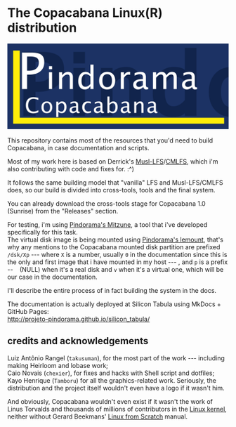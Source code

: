 # The Copacabana Linux(R) distribution
![Pindorama Copacabana Linux](https://raw.githubusercontent.com/Projeto-Pindorama/artworks/master/Pindorama%20Copacabana%20Banner/Pindorama_Copacabana_Banner_Principal.png)   

This repository contains most of the resources that you'd need to build
Copacabana, in case documentation and scripts.

Most of my work here is based on Derrick's [Musl-LFS](https://github.com/dslm4515/Musl-LFS)/[CMLFS](https://github.com/dslm4515/CMLFS),
which i'm also contributing with code and fixes for. :^)  

It follows the same building model that "vanilla" LFS and Musl-LFS/CMLFS does,
so our build is divided into cross-tools, tools and the final system.  

You can already download the cross-tools stage for Copacabana 1.0 (Sunrise) from 
the "Releases" section.  

For testing, i'm using [Pindorama's Mitzune](https://github.com/Projeto-Pindorama/mitzune), 
a tool that i've developed specifically for this task.  
The virtual disk image is being mounted using [Pindorama's lemount](http://github.com/Projeto-Pindorama/lemount), 
that's why any mentions to the Copacabana mounted disk partition are prefixed
`/dsk/Xp` --- where `X` is a number, usually `0` in the documentation since this is
the only and first image that i have mounted in my host --- , and `p` is
a prefix -- ` ` (NULL) when it's a real disk and `v` when it's a virtual one, which will be our case in
the documentation.  

I'll describe the entire process of in fact building the system in the docs.

The documentation is actually deployed at Silicon Tabula using MkDocs + GitHub
Pages:  
http://projeto-pindorama.github.io/silicon_tabula/

## credits and acknowledgements
Luiz Antônio Rangel (`takusuman`), for the most part of the work --- including making Heirloom and lobase work;  
Caio Novais (`chexier`), for fixes and hacks with Shell script and dotfiles;  
Kayo Henrique (`Tamboru`) for all the graphics-related work. Seriously, the distribution
and the project itself wouldn't even have a logo if it wasn't him.  

And obviously, Copacabana wouldn't even exist if it wasn't the work of Linus
Torvalds and thousands of millions of contributors in the [Linux
kernel](http://kernel.org), neither without Gerard Beekmans' [Linux from
Scratch](http://www.linuxfromscratch.org/) manual.  

